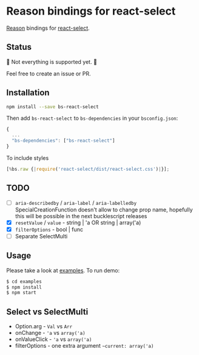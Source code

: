 # Reason bindings for react-select

[Reason](https://reasonml.github.io/) bindings for [react-select](https://github.com/JedWatson/react-select).

## Status

🚧 Not everything is supported yet. 🚧

Feel free to create an issue or PR.

## Installation

```sh
npm install --save bs-react-select
```

Then add `bs-react-select` to `bs-dependencies` in your `bsconfig.json`:

```js
{
  ...
  "bs-dependencies": ["bs-react-select"]
}
```

To include styles

```js
[%bs.raw {|require('react-select/dist/react-select.css')|}];
```

## TODO

* [ ] `aria-describedby` / `aria-label` / `aria-labelledby` SpecialCreationFunction doesn't allow to change prop name, hopefully this will be possible in the next bucklescript releases
* [x] `resetValue` / `value` - string | 'a OR string | array('a)
* [x] `filterOptions` - bool | func
* [ ] Separate SelectMulti

## Usage

Please take a look at [examples](https://github.com/ahrefs/bs-react-select/tree/master/examples).
To run demo:

```sh
$ cd examples
$ npm install
$ npm start
```

## Select vs SelectMulti

* Option.arg - `Val` vs `Arr`
* onChange - `'a` vs `array('a)`
* onValueClick - `'a` vs `array('a)`
* filterOptions - one extra argument `~current: array('a)`
